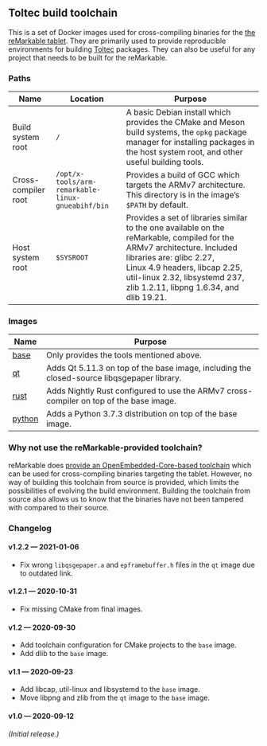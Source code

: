 ## Toltec build toolchain

This is a set of Docker images used for cross-compiling binaries for the [the reMarkable tablet](https://remarkable.com/).
They are primarily used to provide reproducible environments for building [Toltec](https://github.com/toltec-dev/toltec) packages.
They can also be useful for any project that needs to be built for the reMarkable.

### Paths

Name                | Location   | Purpose
------------------- | ---------- | -------
Build system root   | `/`        | A basic Debian install which provides the CMake and Meson build systems, the `opkg` package manager for installing packages in the host system root, and other useful building tools.
Cross-compiler root | `/opt/x-tools/arm-remarkable-linux-gnueabihf/bin` | Provides a build of GCC which targets the ARMv7 architecture. This directory is in the image’s `$PATH` by default.
Host system root    | `$SYSROOT` | Provides a set of libraries similar to the one available on the reMarkable, compiled for the ARMv7 architecture. Included libraries are: glibc 2.27, Linux 4.9 headers, libcap 2.25, util-linux 2.32, libsystemd 237, zlib 1.2.11, libpng 1.6.34, and dlib 19.21.

### Images

Name | Purpose
---- | -------
[base](https://github.com/orgs/toltec-dev/packages/container/package/base) | Only provides the tools mentioned above.
[qt](https://github.com/orgs/toltec-dev/packages/container/package/qt) | Adds Qt 5.11.3 on top of the base image, including the closed-source libqsgepaper library.
[rust](https://github.com/orgs/toltec-dev/packages/container/package/rust) | Adds Nightly Rust configured to use the ARMv7 cross-compiler on top of the base image.
[python](https://github.com/orgs/toltec-dev/packages/container/package/python) | Adds a Python 3.7.3 distribution on top of the base image.

### Why not use the reMarkable-provided toolchain?

reMarkable does [provide an OpenEmbedded-Core-based toolchain](https://remarkable.engineering/oecore-x86_64-cortexa9hf-neon-toolchain-zero-gravitas-1.8-23.9.2019.sh) which can be used for cross-compiling binaries targeting the tablet.
However, no way of building this toolchain from source is provided, which limits the possibilities of evolving the build environment.
Building the toolchain from source also allows us to know that the binaries have not been tampered with compared to their source.

### Changelog

#### v1.2.2 — 2021-01-06

* Fix wrong `libqsgepaper.a` and `epframebuffer.h` files in the `qt` image due to outdated link.

#### v1.2.1 — 2020-10-31

* Fix missing CMake from final images.

#### v1.2 — 2020-09-30

* Add toolchain configuration for CMake projects to the `base` image.
* Add dlib to the `base` image.

#### v1.1 — 2020-09-23

* Add libcap, util-linux and libsystemd to the `base` image.
* Move libpng and zlib from the `qt` image to the `base` image.

#### v1.0 — 2020-09-12

_(Initial release.)_
